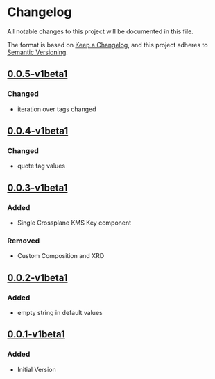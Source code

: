 # Changelog

All notable changes to this project will be documented in this file.

The format is based on [Keep a Changelog](https://keepachangelog.com/en/1.0.0/),
and this project adheres to [Semantic Versioning](https://semver.org/spec/v2.0.0.html).

## [0.0.5-v1beta1]

### Changed

* iteration over tags changed

## [0.0.4-v1beta1]

### Changed

* quote tag values

## [0.0.3-v1beta1]

### Added

* Single Crossplane KMS Key component

### Removed

* Custom Composition and XRD

## [0.0.2-v1beta1]

### Added

* empty string in default values

## [0.0.1-v1beta1]

### Added

* Initial Version

[0.0.1-v1beta1]: https://github.com/DVPE-cloud/wadtfy-custom-components/tree/tenantfilesystem-abstraction-0.0.1-v1beta1/charts/v1beta1/tenantfilesystem-abstraction
[0.0.2-v1beta1]: https://github.com/DVPE-cloud/wadtfy-custom-components/tree/tenantfilesystem-abstraction-0.0.2-v1beta1/charts/v1beta1/tenantfilesystem-abstraction
[0.0.3-v1beta1]: https://github.com/DVPE-cloud/wadtfy-custom-components/tree/tenantfilesystem-abstraction-0.0.3-v1beta1/charts/v1beta1/tenantfilesystem-abstraction
[0.0.4-v1beta1]: https://github.com/DVPE-cloud/wadtfy-custom-components/tree/tenantfilesystem-abstraction-0.0.4-v1beta1/charts/v1beta1/tenantfilesystem-abstraction
[0.0.5-v1beta1]: https://github.com/DVPE-cloud/wadtfy-custom-components/tree/tenantfilesystem-abstraction-0.0.5-v1beta1/charts/v1beta1/tenantfilesystem-abstraction

